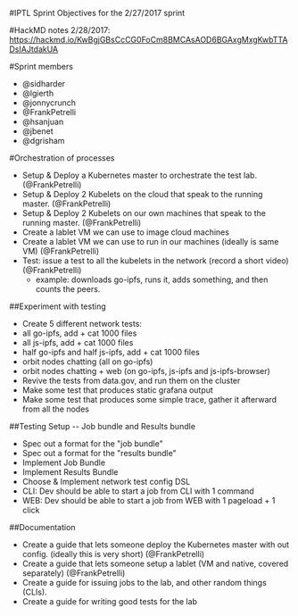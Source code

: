 #IPTL Sprint Objectives for the 2/27/2017 sprint

#HackMD notes 2/28/2017:
https://hackmd.io/KwBgjGBsCcCG0FoCm8BMCAsAOD6BGAxgMxgKwbTTADsIAJtdakUA

#Sprint members
- @sidharder
- @lgierth
- @jonnycrunch
- @FrankPetrelli
- @hsanjuan
- @jbenet
- @dgrisham

#Orchestration of processes

- Setup & Deploy a Kubernetes master to orchestrate the test lab. (@FrankPetrelli)
- Setup & Deploy 2 Kubelets on the cloud that speak to the running master. (@FrankPetrelli)
- Setup & Deploy 2 Kubelets on our own machines that speak to the running master. (@FrankPetrelli)
- Create a lablet VM we can use to image cloud machines
- Create a lablet VM we can use to run in our machines (ideally is same VM) (@FrankPetrelli)
- Test: issue a test to all the kubelets in the network (record a short video) (@FrankPetrelli)
  - example: downloads go-ipfs, runs it, adds something, and then counts the peers.

##Experiment with testing

- Create 5 different network tests:
- all go-ipfs, add + cat 1000 files
- all js-ipfs, add + cat 1000 files
- half go-ipfs and half js-ipfs, add + cat 1000 files
- orbit nodes chatting (all on go-ipfs)
- orbit nodes chatting + web (on go-ipfs, js-ipfs and js-ipfs-browser)
- Revive the tests from data.gov, and run them on the cluster
- Make some test that produces static grafana output
- Make some test that produces some simple trace, gather it afterward from all the nodes

##Testing Setup -- Job bundle and Results bundle

- Spec out a format for the "job bundle"
- Spec out a format for the "results bundle"
- Implement Job Bundle
- Implement Results Bundle
- Choose & Implement network test config DSL
- CLI: Dev should be able to start a job from CLI with 1 command
- WEB: Dev should be able to start a job from WEB with 1 pageload + 1 click

##Documentation

- Create a guide that lets someone deploy the Kubernetes master with out config. (ideally this is very short) (@FrankPetrelli)
- Create a guide that lets someone setup a lablet (VM and native, covered separately) (@FrankPetrelli)
- Create a guide for issuing jobs to the lab, and other random things (CLIs).
- Create a guide for writing good tests for the lab
